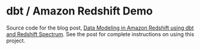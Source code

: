 # dbt / Amazon Redshift Demo

Source code for the blog post, [Data Modeling in Amazon Redshift using dbt and Redshift Spectrum](https://garystafford.medium.com/lakehouse-data-modeling-using-dbt-amazon-redshift-redshift-spectrum-and-aws-glue-fdc5629c3df8). See the post for complete instructions on using this project.